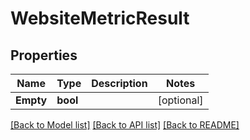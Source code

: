 # WebsiteMetricResult

## Properties

Name | Type | Description | Notes
------------ | ------------- | ------------- | -------------
**Empty** | **bool** |  | [optional] 

[[Back to Model list]](../README.md#documentation-for-models) [[Back to API list]](../README.md#documentation-for-api-endpoints) [[Back to README]](../README.md)


